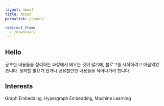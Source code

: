 ```yaml
---
layout: about
title: About
permalink: /about/

redirect_from:
  - /download/
---
```


## Hello

<!--author-->

공부한 내용들을 정리하는 과정에서 배우는 것이 많기에, 블로그를 시작하려고 마음먹었습니다. 정리할 필요가 있거나 공유할만한 내용들을 적어나가려 합니다.

## Interests
Graph Embedding, Hypergraph Embedding, Machine Learning  


